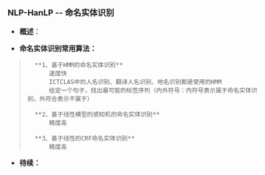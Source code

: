 ### NLP-HanLP -- 命名实体识别
- **概述**：
>
>
>
>
>
>
>
>
>

- **命名实体识别常用算法：**
>       **1、基于HMM的命名实体识别**
>           速度快
>           ICTCLAS中的人名识别、翻译人名识别、地名识别都是使用的HMM
>           给定一个句子，找出最可能的标签序列（内外符号：内符号表示属于命名实体识别，外符合表示不属于）
>
>       **2、基于线性模型的感知机的命名实体识别**
>           精度高
>
>       **3、基于线性的CRF命名实体识别**
>           精度高
>
>
>
>
>
>
>
>
>
>
>
>
>
>
>
>
>
>
>
>
>

- **待续：**
>
>
>
>
>
>
>
